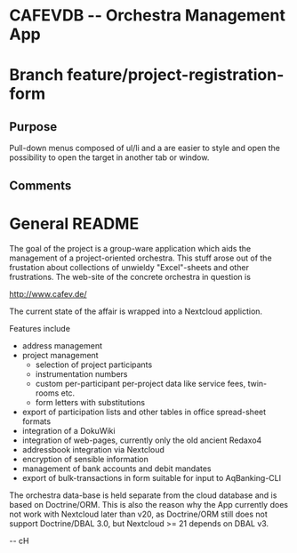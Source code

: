 CAFEVDB -- Orchestra Management App
===================================

# Branch feature/project-registration-form #

## Purpose ##

Pull-down menus composed of ul/li and a are easier to style and open
the possibility to open the target in another tab or window.

## Comments ##

# General README #

The goal of the project is a group-ware application which aids
the management of a project-oriented orchestra. This stuff arose out
of the frustation about collections of unwieldy "Excel"-sheets and
other frustrations. The web-site of the concrete orchestra in question
is

http://www.cafev.de/

The current state of the affair is wrapped into a Nextcloud appliction.

Features include

- address management
- project management
  - selection of project participants
  - instrumentation numbers
  - custom per-participant per-project data like service fees, twin-rooms etc.
  - form letters with substitutions
- export of participation lists and other tables in office spread-sheet formats
- integration of a DokuWiki
- integration of web-pages, currently only the old ancient Redaxo4
- addressbook integration via Nextcloud
- encryption of sensible information
- management of bank accounts and debit mandates
- export of bulk-transactions in form suitable for input to AqBanking-CLI

The orchestra data-base is held separate from the cloud database and
is based on Doctrine/ORM. This is also the reason why the App
currently does not work with Nextcloud later than v20, as Doctrine/ORM
still does not support Doctrine/DBAL 3.0, but Nextcloud >= 21 depends
on DBAL v3.

--
cH
